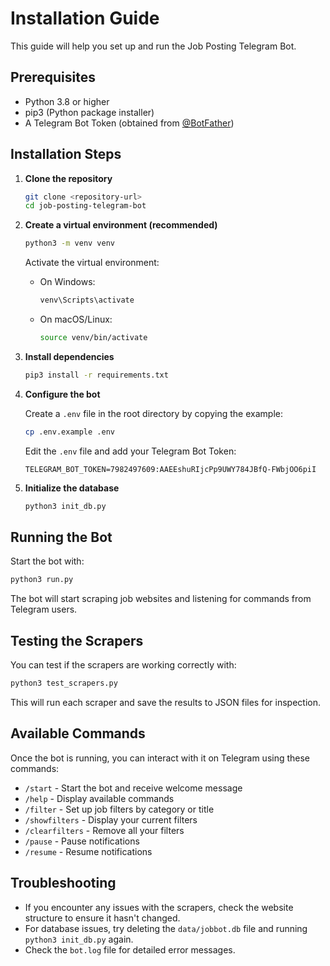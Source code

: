 # Installation Guide

This guide will help you set up and run the Job Posting Telegram Bot.

## Prerequisites

- Python 3.8 or higher
- pip3 (Python package installer)
- A Telegram Bot Token (obtained from [@BotFather](https://t.me/BotFather))

## Installation Steps

1. **Clone the repository**

   ```bash
   git clone <repository-url>
   cd job-posting-telegram-bot
   ```

2. **Create a virtual environment (recommended)**

   ```bash
   python3 -m venv venv
   ```

   Activate the virtual environment:

   - On Windows:
     ```bash
     venv\Scripts\activate
     ```

   - On macOS/Linux:
     ```bash
     source venv/bin/activate
     ```

3. **Install dependencies**

   ```bash
   pip3 install -r requirements.txt
   ```

4. **Configure the bot**

   Create a `.env` file in the root directory by copying the example:

   ```bash
   cp .env.example .env
   ```

   Edit the `.env` file and add your Telegram Bot Token:

   ```
   TELEGRAM_BOT_TOKEN=7982497609:AAEEshuRIjcPp9UWY784JBfQ-FWbjOO6piI

   ```

5. **Initialize the database**

   ```bash
   python3 init_db.py
   ```

## Running the Bot

Start the bot with:

```bash
python3 run.py
```

The bot will start scraping job websites and listening for commands from Telegram users.

## Testing the Scrapers

You can test if the scrapers are working correctly with:

```bash
python3 test_scrapers.py
```

This will run each scraper and save the results to JSON files for inspection.

## Available Commands

Once the bot is running, you can interact with it on Telegram using these commands:

- `/start` - Start the bot and receive welcome message
- `/help` - Display available commands
- `/filter` - Set up job filters by category or title
- `/showfilters` - Display your current filters
- `/clearfilters` - Remove all your filters
- `/pause` - Pause notifications
- `/resume` - Resume notifications

## Troubleshooting

- If you encounter any issues with the scrapers, check the website structure to ensure it hasn't changed.
- For database issues, try deleting the `data/jobbot.db` file and running `python3 init_db.py` again.
- Check the `bot.log` file for detailed error messages. 